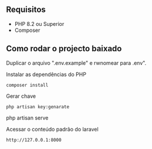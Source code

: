 ## Requisitos 

- PHP 8.2 ou Superior
- Composer

## Como rodar o projecto baixado

Duplicar o arquivo ".env.example" e rwnomear para .env".<br>

Instalar as dependências do PHP

```
composer install
```

Gerar chave
```
php artisan key:genarate
```
php artisan serve


Acessar o conteúdo padrão do laravel
```
http://127.0.0.1:8000